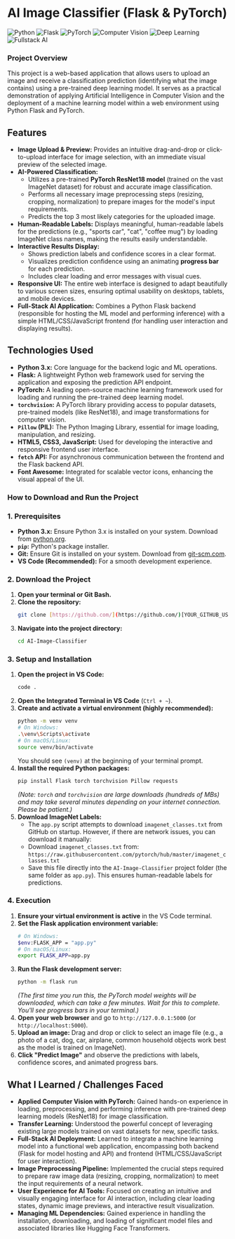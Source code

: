# AI Image Classifier (Flask & PyTorch)

![Python](https://img.shields.io/badge/Python-3776AB?style=for-the-badge&logo=python&logoColor=white)
![Flask](https://img.shields.io/badge/Flask-000000?style=for-the-badge&logo=flask&logoColor=white)
![PyTorch](https://img.shields.io/badge/PyTorch-EE4C2C?style=for-the-badge&logo=pytorch&logoColor=white)
![Computer Vision](https://img.shields.io/badge/AI-Computer_Vision-green?style=for-the-badge)
![Deep Learning](https://img.shields.io/badge/Deep_Learning-FF2D20?style=for-the-badge&logo=tensorflow&logoColor=white)
![Fullstack AI](https://img.shields.io/badge/AI_Application-Fullstack-blueviolet?style=for-the-badge)

### Project Overview

This project is a web-based application that allows users to upload an image and receive a classification prediction (identifying what the image contains) using a pre-trained deep learning model. It serves as a practical demonstration of applying Artificial Intelligence in Computer Vision and the deployment of a machine learning model within a web environment using Python Flask and PyTorch.

## Features

* **Image Upload & Preview:** Provides an intuitive drag-and-drop or click-to-upload interface for image selection, with an immediate visual preview of the selected image.
* **AI-Powered Classification:**
    * Utilizes a pre-trained **PyTorch ResNet18 model** (trained on the vast ImageNet dataset) for robust and accurate image classification.
    * Performs all necessary image preprocessing steps (resizing, cropping, normalization) to prepare images for the model's input requirements.
    * Predicts the top 3 most likely categories for the uploaded image.
* **Human-Readable Labels:** Displays meaningful, human-readable labels for the predictions (e.g., "sports car", "cat", "coffee mug") by loading ImageNet class names, making the results easily understandable.
* **Interactive Results Display:**
    * Shows prediction labels and confidence scores in a clear format.
    * Visualizes prediction confidence using an animating **progress bar** for each prediction.
    * Includes clear loading and error messages with visual cues.
* **Responsive UI:** The entire web interface is designed to adapt beautifully to various screen sizes, ensuring optimal usability on desktops, tablets, and mobile devices.
* **Full-Stack AI Application:** Combines a Python Flask backend (responsible for hosting the ML model and performing inference) with a simple HTML/CSS/JavaScript frontend (for handling user interaction and displaying results).

## Technologies Used

* **Python 3.x:** Core language for the backend logic and ML operations.
* **Flask:** A lightweight Python web framework used for serving the application and exposing the prediction API endpoint.
* **PyTorch:** A leading open-source machine learning framework used for loading and running the pre-trained deep learning model.
* **`torchvision`:** A PyTorch library providing access to popular datasets, pre-trained models (like ResNet18), and image transformations for computer vision.
* **`Pillow` (PIL):** The Python Imaging Library, essential for image loading, manipulation, and resizing.
* **HTML5, CSS3, JavaScript:** Used for developing the interactive and responsive frontend user interface.
* **`fetch` API:** For asynchronous communication between the frontend and the Flask backend API.
* **Font Awesome:** Integrated for scalable vector icons, enhancing the visual appeal of the UI.

### How to Download and Run the Project

### 1. Prerequisites

* **Python 3.x:** Ensure Python 3.x is installed on your system. Download from [python.org](https://www.python.org/downloads/).
* **`pip`:** Python's package installer.
* **Git:** Ensure Git is installed on your system. Download from [git-scm.com](https://git-scm.com/downloads/).
* **VS Code (Recommended):** For a smooth development experience.

### 2. Download the Project

1.  **Open your terminal or Git Bash.**
2.  **Clone the repository:**
    ```bash
    git clone [https://github.com/](https://github.com/)[YOUR_GITHUB_USERNAME]/AI-Image-Classifier.git
    ```
3.  **Navigate into the project directory:**
    ```bash
    cd AI-Image-Classifier
    ```

### 3. Setup and Installation

1.  **Open the project in VS Code:**
    ```bash
    code .
    ```
2.  **Open the Integrated Terminal in VS Code** (`Ctrl + ~`).
3.  **Create and activate a virtual environment (highly recommended):**
    ```bash
    python -m venv venv
    # On Windows:
    .\venv\Scripts\activate
    # On macOS/Linux:
    source venv/bin/activate
    ```
    You should see `(venv)` at the beginning of your terminal prompt.
4.  **Install the required Python packages:**
    ```bash
    pip install Flask torch torchvision Pillow requests
    ```
    *(Note: `torch` and `torchvision` are large downloads (hundreds of MBs) and may take several minutes depending on your internet connection. Please be patient.)*
5.  **Download ImageNet Labels:**
    * The `app.py` script attempts to download `imagenet_classes.txt` from GitHub on startup. However, if there are network issues, you can download it manually:
    * Download `imagenet_classes.txt` from: `https://raw.githubusercontent.com/pytorch/hub/master/imagenet_classes.txt`
    * Save this file directly into the `AI-Image-Classifier` project folder (the same folder as `app.py`). This ensures human-readable labels for predictions.

### 4. Execution

1.  **Ensure your virtual environment is active** in the VS Code terminal.
2.  **Set the Flask application environment variable:**
    ```bash
    # On Windows:
    $env:FLASK_APP = "app.py"
    # On macOS/Linux:
    export FLASK_APP=app.py
    ```
3.  **Run the Flask development server:**
    ```bash
    python -m flask run
    ```
    *(The first time you run this, the PyTorch model weights will be downloaded, which can take a few minutes. Wait for this to complete. You'll see progress bars in your terminal.)*
4.  **Open your web browser** and go to `http://127.0.0.1:5000` (or `http://localhost:5000`).
5.  **Upload an image:** Drag and drop or click to select an image file (e.g., a photo of a cat, dog, car, airplane, common household objects work best as the model is trained on ImageNet).
6.  **Click "Predict Image"** and observe the predictions with labels, confidence scores, and animated progress bars.


## What I Learned / Challenges Faced

* **Applied Computer Vision with PyTorch:** Gained hands-on experience in loading, preprocessing, and performing inference with pre-trained deep learning models (ResNet18) for image classification.
* **Transfer Learning:** Understood the powerful concept of leveraging existing large models trained on vast datasets for new, specific tasks.
* **Full-Stack AI Deployment:** Learned to integrate a machine learning model into a functional web application, encompassing both backend (Flask for model hosting and API) and frontend (HTML/CSS/JavaScript for user interaction).
* **Image Preprocessing Pipeline:** Implemented the crucial steps required to prepare raw image data (resizing, cropping, normalization) to meet the input requirements of a neural network.
* **User Experience for AI Tools:** Focused on creating an intuitive and visually engaging interface for AI interaction, including clear loading states, dynamic image previews, and interactive result visualization.
* **Managing ML Dependencies:** Gained experience in handling the installation, downloading, and loading of significant model files and associated libraries like Hugging Face Transformers.
